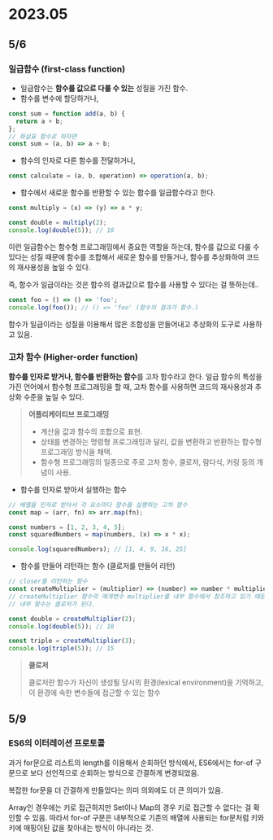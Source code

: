 # 2023.05

## 5/6

### 일급함수 (first-class function)

- 일급함수는 **함수를 값으로 다룰 수 있는** 성질을 가진 함수.
- 함수를 변수에 할당하거나,

```js
const sum = function add(a, b) {
  return a + b;
};
// 화살표 함수로 하자면
const sum = (a, b) => a + b;
```

- 함수의 인자로 다른 함수를 전달하거나,

```js
const calculate = (a, b, operation) => operation(a, b);
```

- 함수에서 새로운 함수를 반환할 수 있는 함수를 일급함수라고 한다.

```js
const multiply = (x) => (y) => x * y;

const double = multiply(2);
console.log(double(5)); // 10
```

이런 일급함수는 함수형 프로그래밍에서 중요한 역할을 하는데, 함수를 값으로 다룰 수 있다는 성질 때문에 함수를 조합해서 새로운 함수를 만들거나, 함수를 추상화하여 코드의 재사용성을 높일 수 있다.

즉, 함수가 일급이라는 것은 함수의 결과값으로 함수를 사용할 수 있다는 걸 뜻하는데..

```js
const foo = () => () => 'foo';
console.log(foo()); // () => 'foo' (함수의 결과가 함수.)
```

함수가 일급이라는 성질을 이용해서 많은 조합성을 만들어내고 추상화의 도구로 사용하고 있음.

### 고차 함수 (Higher-order function)

**함수를 인자로 받거나, 함수를 반환하는 함수**를 고차 함수라고 한다.
일급 함수의 특성을 가진 언어에서 함수형 프로그래밍을 할 때, 고차 함수를 사용하면 코드의 재사용성과 추상화 수준을 높일 수 있다.

> **어플리케이티브 프로그래밍**
>
> - 계산을 값과 함수의 조합으로 표현.
> - 상태를 변경하는 명령형 프로그래밍과 달리, 값을 변환하고 반환하는 함수형 프로그래밍 방식을 채택.
> - 함수형 프로그래밍의 일종으로 주로 고차 함수, 클로저, 람다식, 커링 등의 개념이 사용.

- 함수를 인자로 받아서 실행하는 함수

```js
// 배열을 인자로 받아서 각 요소마다 함수를 실행하는 고차 함수
const map = (arr, fn) => arr.map(fn);

const numbers = [1, 2, 3, 4, 5];
const squaredNumbers = map(numbers, (x) => x * x);

console.log(squaredNumbers); // [1, 4, 9, 16, 25]
```

- 함수를 만들어 리턴하는 함수 (클로저를 만들어 리턴)

```js
// closer를 리턴하는 함수
const createMultiplier = (multiplier) => (number) => number * multiplier;
// createMultiplier 함수의 매개변수 multiplier를 내부 함수에서 참조하고 있기 때문에,
// 내부 함수는 클로저가 된다.

const double = createMultiplier(2);
console.log(double(5)); // 10

const triple = createMultiplier(3);
console.log(triple(5)); // 15
```

> **클로저**
>
> 클로저란 함수가 자신이 생성될 당시의 환경(lexical environment)을 기억하고, 이 환경에 속한 변수들에 접근할 수 있는 함수

## 5/9

### ES6의 이터레이션 프로토콜

과거 for문으로 리스트의 length를 이용해서 순회하던 방식에서, ES6에서는 for-of 구문으로 보다 선언적으로 순회하는 방식으로 간결하게 변경되었음.

복잡한 for문을 더 간결하게 만들었다는 의미 의외에도 더 큰 의미가 있음.

Array인 경우에는 키로 접근하지만 Set이나 Map의 경우 키로 접근할 수 없다는 걸 확인할 수 있음. 따라서 for-of 구문은 내부적으로 기존의 배열에 사용되는 for문처럼 키와 키에 매핑이된 값을 찾아내는 방식이 아니라는 것.

